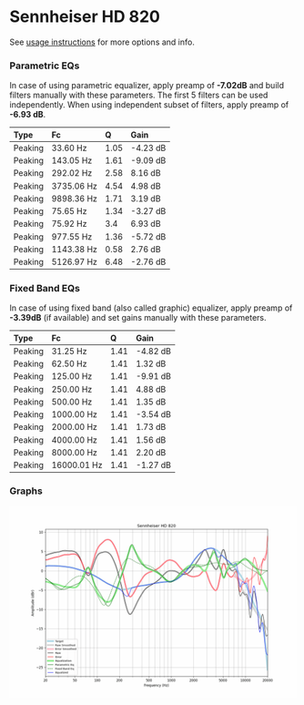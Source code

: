 # Sennheiser HD 820
See [usage instructions](https://github.com/jaakkopasanen/AutoEq#usage) for more options and info.

### Parametric EQs
In case of using parametric equalizer, apply preamp of **-7.02dB** and build filters manually
with these parameters. The first 5 filters can be used independently.
When using independent subset of filters, apply preamp of **-6.93 dB**.

| Type    | Fc         |    Q | Gain     |
|:--------|:-----------|:-----|:---------|
| Peaking | 33.60 Hz   | 1.05 | -4.23 dB |
| Peaking | 143.05 Hz  | 1.61 | -9.09 dB |
| Peaking | 292.02 Hz  | 2.58 | 8.16 dB  |
| Peaking | 3735.06 Hz | 4.54 | 4.98 dB  |
| Peaking | 9898.36 Hz | 1.71 | 3.19 dB  |
| Peaking | 75.65 Hz   | 1.34 | -3.27 dB |
| Peaking | 75.92 Hz   | 3.4  | 6.93 dB  |
| Peaking | 977.55 Hz  | 1.36 | -5.72 dB |
| Peaking | 1143.38 Hz | 0.58 | 2.76 dB  |
| Peaking | 5126.97 Hz | 6.48 | -2.76 dB |

### Fixed Band EQs
In case of using fixed band (also called graphic) equalizer, apply preamp of **-3.39dB**
(if available) and set gains manually with these parameters.

| Type    | Fc          |    Q | Gain     |
|:--------|:------------|:-----|:---------|
| Peaking | 31.25 Hz    | 1.41 | -4.82 dB |
| Peaking | 62.50 Hz    | 1.41 | 1.32 dB  |
| Peaking | 125.00 Hz   | 1.41 | -9.91 dB |
| Peaking | 250.00 Hz   | 1.41 | 4.88 dB  |
| Peaking | 500.00 Hz   | 1.41 | 1.35 dB  |
| Peaking | 1000.00 Hz  | 1.41 | -3.54 dB |
| Peaking | 2000.00 Hz  | 1.41 | 1.73 dB  |
| Peaking | 4000.00 Hz  | 1.41 | 1.56 dB  |
| Peaking | 8000.00 Hz  | 1.41 | 2.20 dB  |
| Peaking | 16000.01 Hz | 1.41 | -1.27 dB |

### Graphs
![](./Sennheiser%20HD%20820.png)